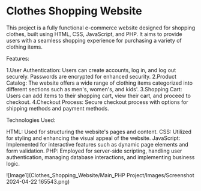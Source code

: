 # Clothes Shopping Website
This project is a fully functional e-commerce website designed for shopping clothes, built using HTML, CSS, JavaScript, and PHP. It aims to provide users with a seamless shopping experience for purchasing a variety of clothing items.

Features:

1.User Authentication: Users can create accounts, log in, and log out securely. Passwords are encrypted for enhanced security.
2.Product Catalog: The website offers a wide range of clothing items categorized into different sections such as men's, women's, and kids'.
3.Shopping Cart: Users can add items to their shopping cart, view their cart, and proceed to checkout.
4.Checkout Process: Secure checkout process with options for shipping methods and payment methods.

Technologies Used:

HTML: Used for structuring the website's pages and content.
CSS: Utilized for styling and enhancing the visual appeal of the website.
JavaScript: Implemented for interactive features such as dynamic page elements and form validation.
PHP: Employed for server-side scripting, handling user authentication, managing database interactions, and implementing business logic.

![Image1](Clothes_Shopping_Website/Main_PHP Project/Images/Screenshot 2024-04-22 165543.png)
